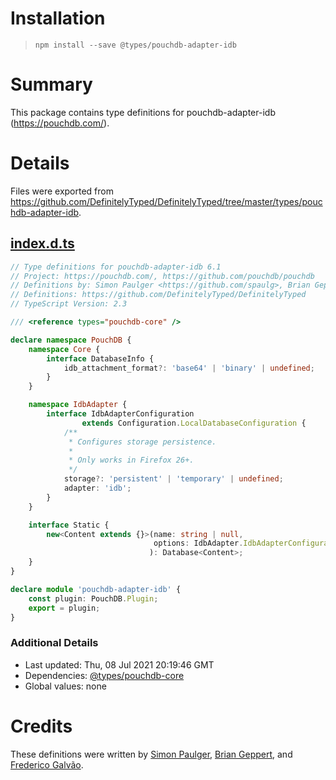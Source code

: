 # Installation
> `npm install --save @types/pouchdb-adapter-idb`

# Summary
This package contains type definitions for pouchdb-adapter-idb (https://pouchdb.com/).

# Details
Files were exported from https://github.com/DefinitelyTyped/DefinitelyTyped/tree/master/types/pouchdb-adapter-idb.
## [index.d.ts](https://github.com/DefinitelyTyped/DefinitelyTyped/tree/master/types/pouchdb-adapter-idb/index.d.ts)
````ts
// Type definitions for pouchdb-adapter-idb 6.1
// Project: https://pouchdb.com/, https://github.com/pouchdb/pouchdb
// Definitions by: Simon Paulger <https://github.com/spaulg>, Brian Geppert <https://github.com/geppy>, Frederico Galvão <https://github.com/fredgalvao>
// Definitions: https://github.com/DefinitelyTyped/DefinitelyTyped
// TypeScript Version: 2.3

/// <reference types="pouchdb-core" />

declare namespace PouchDB {
    namespace Core {
        interface DatabaseInfo {
            idb_attachment_format?: 'base64' | 'binary' | undefined;
        }
    }

    namespace IdbAdapter {
        interface IdbAdapterConfiguration
                extends Configuration.LocalDatabaseConfiguration {
            /**
             * Configures storage persistence.
             *
             * Only works in Firefox 26+.
             */
            storage?: 'persistent' | 'temporary' | undefined;
            adapter: 'idb';
        }
    }

    interface Static {
        new<Content extends {}>(name: string | null,
                                options: IdbAdapter.IdbAdapterConfiguration
                               ): Database<Content>;
    }
}

declare module 'pouchdb-adapter-idb' {
    const plugin: PouchDB.Plugin;
    export = plugin;
}

````

### Additional Details
 * Last updated: Thu, 08 Jul 2021 20:19:46 GMT
 * Dependencies: [@types/pouchdb-core](https://npmjs.com/package/@types/pouchdb-core)
 * Global values: none

# Credits
These definitions were written by [Simon Paulger](https://github.com/spaulg), [Brian Geppert](https://github.com/geppy), and [Frederico Galvão](https://github.com/fredgalvao).
